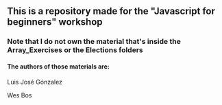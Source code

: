 ## This is a repository made for the "Javascript for beginners" workshop

### Note that I do not own the material that's inside the Array_Exercises or the Elections folders

#### The authors of those materials are:

Luis José Gónzalez

Wes Bos